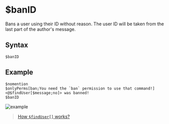 # $banID
Bans a user using their ID without reason.
The user ID will be taken from the last part of the author's message.

## Syntax
```
$banID
```
## Example
```
$nomention
$onlyPerms[ban;You need the `ban` permission to use that command!]
<@$findUser[$message;no]> was banned!
$banID
```

![example](https://user-images.githubusercontent.com/113303649/212000187-c49814b3-9eca-48a4-bf89-31a9c1d74c11.png)
> [How `$findUser[]` works?](./findUser.md)